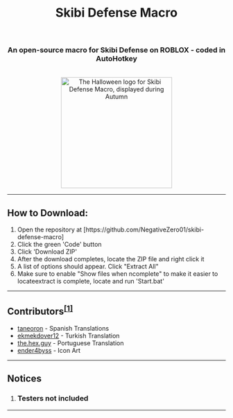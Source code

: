 <center>
<h1>Skibi Defense Macro</h1><br>
<h3>An open-source macro for Skibi Defense on ROBLOX - coded in AutoHotkey</h3><br>
<img src="img\sdm_jollylogo.ico" alt="The Halloween logo for Skibi Defense Macro, displayed during Autumn" width=256 height=256>
</center>
<hr><p>
	
<!--
<h2>Information:</h2>
This repository is a complete copy of the main repo but is also up-to-date with the latest updates of the macro I make upon saving.
This means it will have the latest things im working on available for testing, however that does not mean releases are stable or work efficiently.<br>
If anything is missing (e.g. issues as small as me forgetting to update the VersionID to a new version/the version I'm working on to as big as a completely busted function) or not working please create an issue thread in this repository.
Note: Commits may not have descriptions and no tags or releases will be created as there is no point in doing so except with more stable releases in the original repo [https://github.com/NegativeZero01/skibi-defense-macro]
<hr>
--!>

<h2>How to Download:</h2><ol>
	<li>Open the repository at [https://github.com/NegativeZero01/skibi-defense-macro]</li>
	<li>Click the green 'Code' button</li>
	<li>Click 'Download ZIP'</li>
	<li>After the download completes, locate the ZIP file and right click it</li>
	<li>A list of options should appear. Click "Extract All"</li>
	<li>Make sure to enable "Show files when ncomplete" to make it easier to locateextract is complete, locate and run 'Start.bat'</li></ol>
<hr><p>

<h2>Contributors<sup><a href="#Notice1">[1]</a></sup></h2><ul>
	<li><a href="https://discordapp.com/users/677634188035358733">taneoron</a> - Spanish Translations</li>
	<li><a href="https://discordapp.com/1134408729710825532">ekmekdover12</a> - Turkish Translation</li>
	<li><a href="https://discordapp.com/847251304644083713">the.hex.guy</a> - Portuguese Translation</li>
	<li><a href="https://discordapp.com/1138733013463736401">ender4byss</a> - Icon Art</li></ul>
<hr><p>

<h2>Notices</h2><ol>
	<li><h3 id="Notice1">Testers not included</h3></li></ol>
<hr>
	